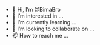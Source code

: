 - 👋 Hi, I’m @BimaBro
- 👀 I’m interested in ...
- 🌱 I’m currently learning ...
- 💞️ I’m looking to collaborate on ...
- 📫 How to reach me ...

<!---
BimaBro/BimaBro is a ✨ special ✨ repository because its `README.md` (this file) appears on your GitHub profile.
You can click the Preview link to take a look at your changes.
--->
